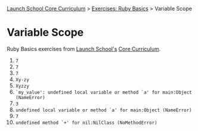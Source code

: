 [Launch School Core Curriculum][readme] >
[Exercises: Ruby Basics][ruby-basics] >
Variable Scope

# Variable Scope

Ruby Basics exercises from [Launch School's][launch-school] [Core Curriculum][core-curriculum].

1. `7`
2. `7`
3. `7`
4. `Xy-zy`
5. `Xyzzy`
6. `` `my_value': undefined local variable or method `a' for main:Object (NameError) ``
7. `3`
8. `` undefined local variable or method `a' for main:Object (NameError) ``
9. `7`
10. `` undefined method `+' for nil:NilClass (NoMethodError) ``

[readme]: /README.md
[ruby-basics]: ruby-basics-contents.md
[core-curriculum]: https://launchschool.com/courses
[launch-school]: https://launchschool.com
